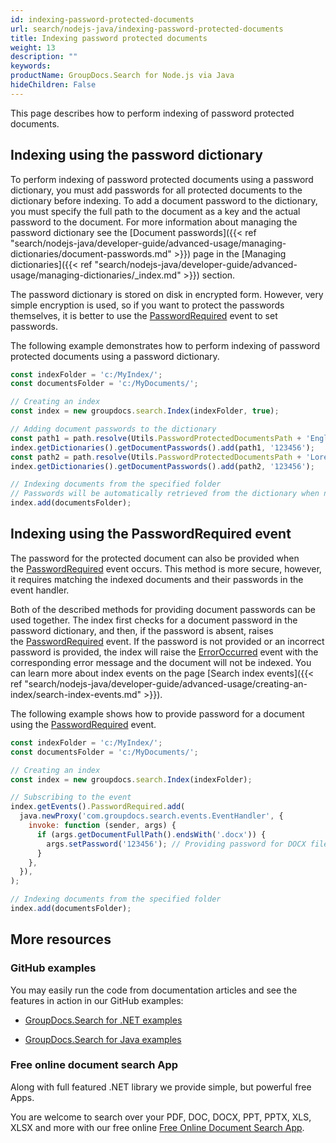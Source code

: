 ```yaml
---
id: indexing-password-protected-documents
url: search/nodejs-java/indexing-password-protected-documents
title: Indexing password protected documents
weight: 13
description: ""
keywords: 
productName: GroupDocs.Search for Node.js via Java
hideChildren: False
---
```

This page describes how to perform indexing of password protected documents.

## Indexing using the password dictionary

To perform indexing of password protected documents using a password dictionary, you must add passwords for all protected documents to the dictionary before indexing. To add a document password to the dictionary, you must specify the full path to the document as a key and the actual password to the document. For more information about managing the password dictionary see the [Document passwords]({{< ref "search/nodejs-java/developer-guide/advanced-usage/managing-dictionaries/document-passwords.md" >}}) page in the [Managing dictionaries]({{< ref "search/nodejs-java/developer-guide/advanced-usage/managing-dictionaries/_index.md" >}}) section.

The password dictionary is stored on disk in encrypted form. However, very simple encryption is used, so if you want to protect the passwords themselves, it is better to use the [PasswordRequired](https://reference.groupdocs.com/search/nodejs-java/com.groupdocs.search.events/EventHub#PasswordRequired) event to set passwords.

The following example demonstrates how to perform indexing of password protected documents using a password dictionary.

```javascript
const indexFolder = 'c:/MyIndex/';
const documentsFolder = 'c:/MyDocuments/';

// Creating an index
const index = new groupdocs.search.Index(indexFolder, true);

// Adding document passwords to the dictionary
const path1 = path.resolve(Utils.PasswordProtectedDocumentsPath + 'English.docx');
index.getDictionaries().getDocumentPasswords().add(path1, '123456');
const path2 = path.resolve(Utils.PasswordProtectedDocumentsPath + 'Lorem ipsum.docx');
index.getDictionaries().getDocumentPasswords().add(path2, '123456');

// Indexing documents from the specified folder
// Passwords will be automatically retrieved from the dictionary when necessary
index.add(documentsFolder);
```

## Indexing using the PasswordRequired event

The password for the protected document can also be provided when the [PasswordRequired](https://reference.groupdocs.com/search/nodejs-java/com.groupdocs.search.events/EventHub#PasswordRequired) event occurs. This method is more secure, however, it requires matching the indexed documents and their passwords in the event handler.

Both of the described methods for providing document passwords can be used together. The index first checks for a document password in the password dictionary, and then, if the password is absent, raises the [PasswordRequired](https://reference.groupdocs.com/search/nodejs-java/com.groupdocs.search.events/EventHub#PasswordRequired) event. If the password is not provided or an incorrect password is provided, the index will raise the [ErrorOccurred](https://reference.groupdocs.com/search/nodejs-java/com.groupdocs.search.events/EventHub#ErrorOccurred) event with the corresponding error message and the document will not be indexed. You can learn more about index events on the page [Search index events]({{< ref "search/nodejs-java/developer-guide/advanced-usage/creating-an-index/search-index-events.md" >}}).

The following example shows how to provide password for a document using the [PasswordRequired](https://reference.groupdocs.com/search/nodejs-java/com.groupdocs.search.events/EventHub#PasswordRequired) event.

```javascript
const indexFolder = 'c:/MyIndex/';
const documentsFolder = 'c:/MyDocuments/';

// Creating an index
const index = new groupdocs.search.Index(indexFolder);

// Subscribing to the event
index.getEvents().PasswordRequired.add(
  java.newProxy('com.groupdocs.search.events.EventHandler', {
    invoke: function (sender, args) {
      if (args.getDocumentFullPath().endsWith('.docx')) {
        args.setPassword('123456'); // Providing password for DOCX files
      }
    },
  }),
);

// Indexing documents from the specified folder
index.add(documentsFolder);
```

## More resources

### GitHub examples

You may easily run the code from documentation articles and see the features in action in our GitHub examples:

*   [GroupDocs.Search for .NET examples](https://github.com/groupdocs-search/GroupDocs.Search-for-.NET)
    
*   [GroupDocs.Search for Java examples](https://github.com/groupdocs-search/GroupDocs.Search-for-Java)
    

### Free online document search App

Along with full featured .NET library we provide simple, but powerful free Apps.

You are welcome to search over your PDF, DOC, DOCX, PPT, PPTX, XLS, XLSX and more with our free online [Free Online Document Search App](https://products.groupdocs.app/search).
